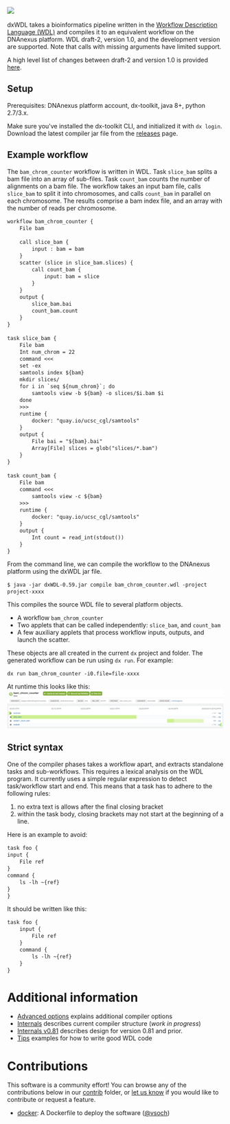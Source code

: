 <a href="https://travis-ci.org/dnanexus/dxWDL"><img src="https://travis-ci.org/dnanexus/dxWDL.svg?branch=master"/></a>

dxWDL takes a bioinformatics pipeline written in the
[Workflow Description Language (WDL)](http://www.openwdl.org/)
and compiles it to an equivalent workflow on the DNAnexus platform.
WDL draft-2, version 1.0, and the development version are supported. Note
that calls with missing arguments have limited support.

A high level list of changes between draft-2 and version 1.0 is
provided [here](doc/WdlVersionChanges.md).

## Setup
Prerequisites: DNAnexus platform account, dx-toolkit, java 8+, python 2.7/3.x.

Make sure you've installed the dx-toolkit CLI, and initialized it with
`dx login`. Download the latest compiler jar file from the
[releases](https://github.com/dnanexus/dxWDL/releases) page.


## Example workflow

The `bam_chrom_counter` workflow is written in WDL. Task
`slice_bam` splits a bam file into an array of sub-files. Task
`count_bam` counts the number of alignments on a bam file. The
workflow takes an input bam file, calls `slice_bam` to split it into chromosomes, and
calls `count_bam` in parallel on each chromosome. The results comprise a
bam index file, and an array with the number of reads per chromosome.

```wdl
workflow bam_chrom_counter {
    File bam

    call slice_bam {
        input : bam = bam
    }
    scatter (slice in slice_bam.slices) {
        call count_bam {
            input: bam = slice
        }
    }
    output {
        slice_bam.bai
        count_bam.count
    }
}

task slice_bam {
    File bam
    Int num_chrom = 22
    command <<<
    set -ex
    samtools index ${bam}
    mkdir slices/
    for i in `seq ${num_chrom}`; do
        samtools view -b ${bam} -o slices/$i.bam $i
    done
    >>>
    runtime {
        docker: "quay.io/ucsc_cgl/samtools"
    }
    output {
        File bai = "${bam}.bai"
        Array[File] slices = glob("slices/*.bam")
    }
}

task count_bam {
    File bam
    command <<<
        samtools view -c ${bam}
    >>>
    runtime {
        docker: "quay.io/ucsc_cgl/samtools"
    }
    output {
        Int count = read_int(stdout())
    }
}
```

From the command line, we can compile the workflow to the DNAnexus platform using the dxWDL jar file.
```
$ java -jar dxWDL-0.59.jar compile bam_chrom_counter.wdl -project project-xxxx
```

This compiles the source WDL file to several platform objects.
- A workflow `bam_chrom_counter`
- Two applets that can be called independently: `slice_bam`, and `count_bam`
- A few auxiliary applets that process workflow inputs, outputs, and launch the scatter.

These objects are all created in the current `dx` project and folder. The generated workflow can
be run using `dx run`. For example:
```
dx run bam_chrom_counter -i0.file=file-xxxx
```

At runtime this looks like this:
![this](doc/bam_chrom_counter.png)

## Strict syntax

One of the compiler phases takes a workflow apart, and extracts standalone tasks and sub-workflows. This requires a lexical analysis on the WDL program. It currently uses a simple regular expression to detect task/workflow start and end. This means that a task has to adhere to the following rules:
1. no extra text is allows after the final closing bracket
2. within the task body, closing brackets may not start at the beginning of a line.

Here is an example to avoid:
```wdl
task foo {
input {
    File ref
}
command {
    ls -lh ~{ref}
}
}
```

It should be written like this:
```wdl
task foo {
    input {
        File ref
    }
    command {
        ls -lh ~{ref}
    }
}
```


# Additional information

- [Advanced options](doc/ExpertOptions.md) explains additional compiler options
- [Internals](doc/Internals.md) describes current compiler structure (_work in progress_)
- [Internals v0.81](doc/Internals_v_081.md) describes design for version 0.81 and prior.
- [Tips](doc/Tips.md) examples for how to write good WDL code

# Contributions

This software is a community effort! You can browse any of the contributions below in
our [contrib](contrib) folder, or [let us know](https://github.com/dnanexus/dxWDL/issues)
if you would like to contribute or request a feature.

 - [docker](contrib/docker): A Dockerfile to deploy the software ([@vsoch](https://www.github.com/vsoch))
